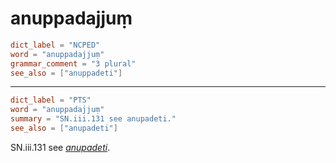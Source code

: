 # anuppadajjuṃ

``` toml
dict_label = "NCPED"
word = "anuppadajjuṃ"
grammar_comment = "3 plural"
see_also = ["anuppadeti"]
```

--------------------

``` toml
dict_label = "PTS"
word = "anuppadajjuṃ"
summary = "SN.iii.131 see anupadeti."
see_also = ["anupadeti"]
```

SN.iii.131 see *[anupadeti](anupadeti.md)*.

